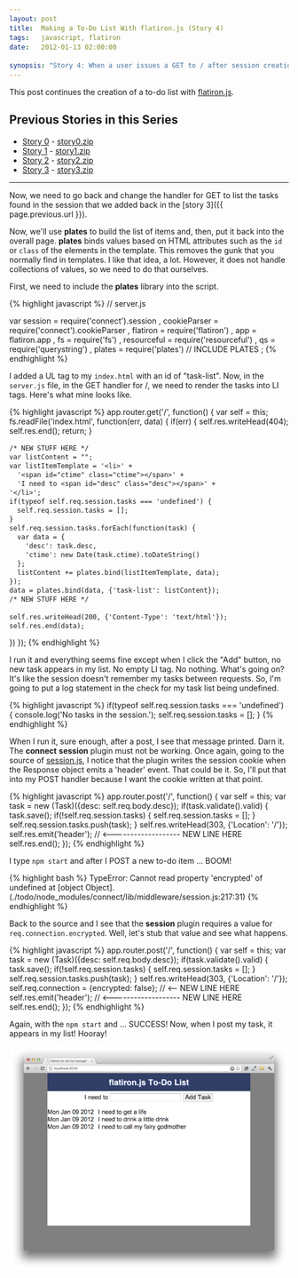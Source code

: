 ```yaml
---
layout: post
title:  Making a To-Do List With flatiron.js (Story 4)
tags:   javascript, flatiron
date:   2012-01-13 02:00:00

synopsis: "Story 4: When a user issues a GET to / after session creation, the HTML page continues to show the input and button while showing the task list beneath it."
---
```

This post continues the creation of a to-do list with
[flatiron.js](http://flatironjs.org/).

## Previous Stories in this Series
* [Story 0](../10/get-to-know-flatiron.js-by-building-a-todo-app-story-0.html) - [story0.zip](/assets/story0.zip)
* [Story 1](../11/get-to-know-flatiron.js-by-building-a-todo-app-story-1.html) - [story1.zip](/assets/story1.zip)
* [Story 2](../12/get-to-know-flatiron.js-by-building-a-todo-app-story-2.html) - [story2.zip](/assets/story2.zip)
* [Story 3](../13/get-to-know-flatiron.js-by-building-a-todo-app-story-3.html) - [story3.zip](/assets/story3.zip)

-----

Now, we need to go back and change the handler for GET to list the tasks
found in the session that we added back in the
[story 3]({{ page.previous.url }}).

Now, we'll use **plates** to build the list of items and, then, put it back
into the overall page. **plates** binds values based on HTML attributes such
as the ``id`` or ``class`` of the elements in the template. This removes the
gunk that you normally find in templates. I like that idea, a lot. However, it
does not handle collections of values, so we need to do that ourselves.

First, we need to include the **plates** library into the script.

{% highlight javascript %}
// server.js

var session = require('connect').session
  , cookieParser = require('connect').cookieParser
  , flatiron = require('flatiron')
  , app = flatiron.app
  , fs = require('fs')
  , resourceful = require('resourceful')
  , qs = require('querystring')
  , plates = require('plates')  // INCLUDE PLATES
  ;
{% endhighlight %}

I added a UL tag to my ``index.html`` with an id of "task-list". Now, in the
``server.js`` file, in the GET handler for /, we need to render the tasks
into LI tags. Here's what mine looks like.

{% highlight javascript %}
app.router.get('/', function() {
  var self = this;
  fs.readFile('index.html', function(err, data) {
    if(err) {
      self.res.writeHead(404);
      self.res.end();
      return;
    }

    /* NEW STUFF HERE */
    var listContent = "";
    var listItemTemplate = '<li>' +
      '<span id="ctime" class="ctime"></span>' +
      'I need to <span id="desc" class="desc"></span>' +
    '</li>';
    if(typeof self.req.session.tasks === 'undefined') {
      self.req.session.tasks = [];
    }
    self.req.session.tasks.forEach(function(task) {
      var data = {
        'desc': task.desc,
        'ctime': new Date(task.ctime).toDateString()
      };
      listContent += plates.bind(listItemTemplate, data);
    });
    data = plates.bind(data, {'task-list': listContent});
    /* NEW STUFF HERE */

    self.res.writeHead(200, {'Content-Type': 'text/html'});
    self.res.end(data);
  })
});
{% endhighlight %}

I run it and everything seems fine except when I click the "Add" button, no
new task appears in my list. No empty LI tag. No nothing. What's going on?
It's like the session doesn't remember my tasks between requests. So, I'm
going to put a log statement in the check for my task list being undefined.

{% highlight javascript %}
    if(typeof self.req.session.tasks === 'undefined') {
      console.log('No tasks in the session.');
      self.req.session.tasks = [];
    }
{% endhighlight %}

When I run it, sure enough, after a post, I see that message printed. Darn it.
The **connect** **session** plugin must not be working. Once again, going to
the source of
[session.js](https://github.com/senchalabs/connect/blob/master/lib/middleware/session.js),
I notice that the plugin writes the session cookie when the Response object
emits a 'header' event. That could be it. So, I'll put that into my POST
handler because I want the cookie written at that point.

{% highlight javascript %}
app.router.post('/', function() {
  var self = this;
  var task = new (Task)({desc: self.req.body.desc});
  if(task.validate().valid) {
    task.save();
    if(!self.req.session.tasks) {
      self.req.session.tasks = [];
    }
    self.req.session.tasks.push(task);
  }
  self.res.writeHead(303, {'Location': '/'});
  self.res.emit('header'); // <------------------- NEW LINE HERE
  self.res.end();
});
{% endhighlight %}

I type `npm start` and after I POST a new to-do item ... BOOM!

{% highlight bash %}
TypeError: Cannot read property 'encrypted' of undefined
  at [object Object].<anonymous> (./todo/node_modules/connect/lib/middleware/session.js:217:31)
{% endhighlight %}

Back to the source and I see that the **session** plugin requires a value
for ``req.connection.encrypted``. Well, let's stub that value and see what
happens.

{% highlight javascript %}
app.router.post('/', function() {
  var self = this;
  var task = new (Task)({desc: self.req.body.desc});
  if(task.validate().valid) {
    task.save();
    if(!self.req.session.tasks) {
      self.req.session.tasks = [];
    }
    self.req.session.tasks.push(task);
  }
  self.res.writeHead(303, {'Location': '/'});
  self.req.connection = {encrypted: false}; // <-- NEW LINE HERE
  self.res.emit('header'); // <------------------- NEW LINE HERE
  self.res.end();
});
{% endhighlight %}

Again, with the ``npm start`` and ... SUCCESS! Now, when I post my task, it
appears in my list! Hooray!

![story 4](/img/flatiron-todo-4.png)
